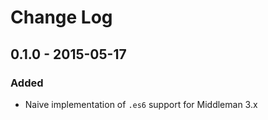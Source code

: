 # Change Log

## 0.1.0 - 2015-05-17
### Added
- Naive implementation of `.es6` support for Middleman 3.x
